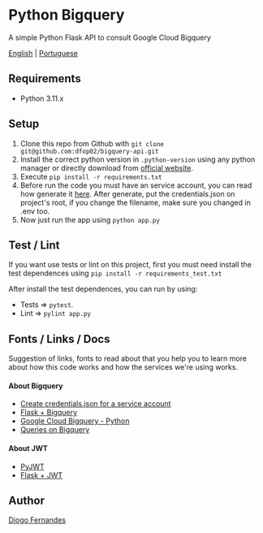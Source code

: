 # Python Bigquery
A simple Python Flask API to consult Google Cloud Bigquery

[English](readme.md) | [Portuguese](readme.pt-BR.md)

## Requirements

- Python 3.11.x

## Setup

1. Clone this repo from Github with `git clone git@github.com:dfop02/bigquery-api.git`
2. Install the correct python version in `.python-version` using any python manager or directly download from [official website](https://www.python.org/downloads/).
3. Execute `pip install -r requirements.txt`
4. Before run the code you must have an service account, you can read how generate it [here](https://developers.google.com/workspace/guides/create-credentials#create_credentials_for_a_service_account). After generate, put the credentials.json on project's root, if you change the filename, make sure you changed in .env too.
5. Now just run the app using `python app.py`

## Test / Lint

If you want use tests or lint on this project, first you must need install the test dependences using `pip install -r requirements_test.txt`

After install the test dependences, you can run by using:
- Tests => `pytest`.
- Lint => `pylint app.py`

## Fonts / Links / Docs
Suggestion of links, fonts to read about that you help you to learn more about how this code works and how the services we're using works.

#### About Bigquery
- [Create credentials.json for a service account](https://developers.google.com/workspace/guides/create-credentials#create_credentials_for_a_service_account)
- [Flask + Bigquery](https://medium.com/@akhilasaineni7/backend-pagination-with-flask-and-google-bigquery-c366626d74e6)
- [Google Cloud Bigquery - Python](https://codelabs.developers.google.com/codelabs/cloud-bigquery-python#0)
- [Queries on Bigquery](https://chartio.com/resources/tutorials/how-to-implement-sqls-like-operator-in-google-bigquery/)

#### About JWT
- [PyJWT](https://github.com/jpadilla/pyjwt)
- [Flask + JWT](https://medium.com/@hedgarbezerra35/api-rest-com-flask-autenticacao-25d99b8679b6)

## Author

[Diogo Fernandes](https://github.com/dfop02)
